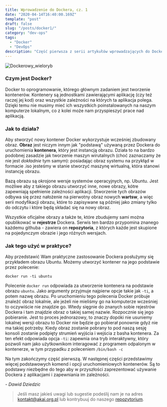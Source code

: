 ```yaml
---
title: Wprowadzenie do Dockera, cz. 1
date: "2020-04-14T16:40:00.169Z"
template: "post"
draft: false
slug: "/posts/docker1/"
category: "dev-ops"
tags:
  - "Docker"
  - "DevOps"
description: "Część pierwsza z serii artykułów wprowadzających do Dockera"
---
```


![Dockerowy_wieloryb](/media/docker.png)

### Czym jest Docker?

Docker to oprogramowanie, którego głównym zadaniem jest tworzenie kontenerów. Kontenery są jednostkami zawierającymi
aplikację (czy też raczej jej kod) oraz wszystkie zależności na których ta aplikacja polega. Dzięki temu nie musimy mieć
ich wszystkich poinstalowanych na naszym komputerze lokalnym, co z kolei może nam przyspieszyć prace nad aplikacją. 

### Jak to działa?

Aby stworzyć nowy kontener Docker wykorzystuje wcześniej zbudowany obraz. **Obraz** jest niczym innym jak "podstawą"
używaną przez Dockera do uruchomienia **kontenera**, który jest instancją obrazu. Działa to na bardzo podobnej zasadzie
jak tworzenie maszyn wirutalnych (choć zaznaczamy że nie jest *dokładnie* tym samym): posiadając obraz systemu na przykłąd
w formacie .iso jesteśmy w stanie stworzyć maszynę wirtualną, która stanowi instancję obrazu.

Bazą obrazu są okrojone wersje systemów operacyjnych, np. Ubuntu. Jest możliwe aby z takiego obrazu utworzyć inne, nowe
obrazy, kótre zapewniają spełnienie zależności aplikacji. Stworzenie tych obrazów odbywa się przez nałożenie 
na pierwotny obraz nowych **wartsw**, a więc serii modyfikacji obrazu, które to zapisywane są później jako zmiany tylko 
do odczytu i które będą składać się na nowy obraz. 

Wszystkie oficjalne obrazy a także te, które zbudujemy sami można opublikować w **rejestrze** Dockera. Serwis ten bardzo
przypomina znanego każdemu githuba - zawiera on **repozytoria**, z których każde jest skupione na pojedynczym obrazie i
jego różnych wersjach. 


### Jak tego użyć w praktyce?

Aby przedstawić Wam praktyczne zastosowanie Dockera posłużymy się przykładem obrazu Ubuntu. Możemy utworzyć kontener 
na jego podstawie przez polecenie: 
```
docker run -ti ubuntu
```
Polecenie `docker run` odpowiada za utworzenie kontenera na podstawie obrazu `ubuntu`. Jako argumenty przyjmuje najpierw 
opcje takie jak `-ti`, a potem nazwę obrazu. Po uruchomieniu tego polecenia Docker próbuje znaleźć obraz lokalnie, ale 
jeżeli nie mieliśmy go na komputerze wcześniej to oczywiście nie znajdzie go. Wtedy sięgnie do znanych sobie rejestrów
Dockera i tam znajdzie obraz o takiej samej nazwie. Rozpocznie się jego pobieranie. Jest to proces jednorazowy, to znaczy 
dopóki nie usuniemy lokalnej wersji obrazu to Docker nie będzie go pobierał ponownie gdyż nie ma takiej potrzeby. Kiedy 
obraz zostanie pobrany to pod naszą sesję konsoli zostanie podpięty strumień wyjścia i wejścia z basha kontenera. Za ten 
efekt odpowiada opcja `-ti`: zapewnia ona tryb interaktywny, który pozwoli nam jako użytkownikom interagować z programem 
odpalonym w kontenerze, w tym przypadku z poleceniem `/bin/bash -c`

Na tym zakończymy część pierwszą. W następnej części przedstawimy więcej podstawowych komend i opcji uruchomieniowych
kontenerów. Są to podstawy niezbędne do tego aby w przyszłości zaprezentować używanie Dockera z aplikacjami i zapewniania
im zależności.

*- Dawid Dziedzic*

> Jeśli masz jakieś uwagi lub sugestie podeślij nam je na adres [kontakt@akai.org.pl](mailto:kontakt@akai.org.pl) lub kontrybuuj do naszego [repozytorium](https://github.com/akai-org/blog).

